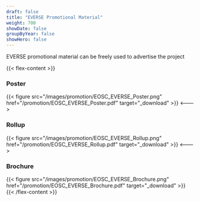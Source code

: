 ```yaml
---
draft: false
title: "EVERSE Promotional Material"
weight: 700
showDate: false
groupByYear: false
showHero: false
---
```


EVERSE promotional material can be freely used to advertise the project

{{< flex-content >}}
<h3>Poster</h3>
{{< figure src="/images/promotion/EOSC_EVERSE_Poster.png" href="/promotion/EOSC_EVERSE_Poster.pdf" target="_download" >}}
<--->
<h3>Rollup</h3>
{{< figure src="/images/promotion/EOSC_EVERSE_Rollup.png" href="/promotion/EOSC_EVERSE_Rollup.pdf" target="_download" >}}
<--->
<h3>Brochure</h3>
{{< figure src="/images/promotion/EOSC_EVERSE_Brochure.png" href="/promotion/EOSC_EVERSE_Brochure.pdf" target="_download" >}}
{{< /flex-content >}}
